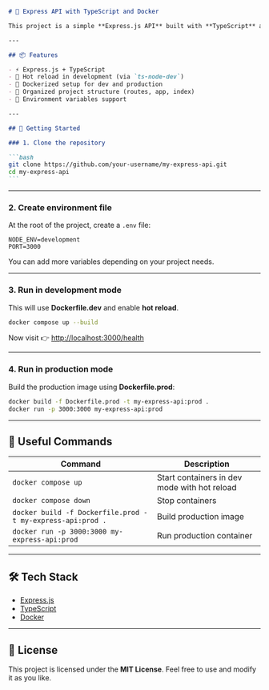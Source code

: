 ````markdown
# 🚀 Express API with TypeScript and Docker

This project is a simple **Express.js API** built with **TypeScript** and designed to run in both **development** (with hot reload) and **production** environments using **Docker**.

---

## 📦 Features

- ⚡ Express.js + TypeScript
- 🔄 Hot reload in development (via `ts-node-dev`)
- 🐳 Dockerized setup for dev and production
- 📂 Organized project structure (routes, app, index)
- 🔐 Environment variables support

---

## 🚀 Getting Started

### 1. Clone the repository

```bash
git clone https://github.com/your-username/my-express-api.git
cd my-express-api
```
````

---

### 2. Create environment file

At the root of the project, create a `.env` file:

```env
NODE_ENV=development
PORT=3000
```

You can add more variables depending on your project needs.

---

### 3. Run in development mode

This will use **Dockerfile.dev** and enable **hot reload**.

```bash
docker compose up --build
```

Now visit 👉 [http://localhost:3000/health](http://localhost:3000/health)

---

### 4. Run in production mode

Build the production image using **Dockerfile.prod**:

```bash
docker build -f Dockerfile.prod -t my-express-api:prod .
docker run -p 3000:3000 my-express-api:prod
```

---

## 🔄 Useful Commands

| Command                                                    | Description                                  |
| ---------------------------------------------------------- | -------------------------------------------- |
| `docker compose up`                                        | Start containers in dev mode with hot reload |
| `docker compose down`                                      | Stop containers                              |
| `docker build -f Dockerfile.prod -t my-express-api:prod .` | Build production image                       |
| `docker run -p 3000:3000 my-express-api:prod`              | Run production container                     |

---

## 🛠 Tech Stack

- [Express.js](https://expressjs.com/)
- [TypeScript](https://www.typescriptlang.org/)
- [Docker](https://www.docker.com/)

---

## 📜 License

This project is licensed under the **MIT License**.
Feel free to use and modify it as you like.
